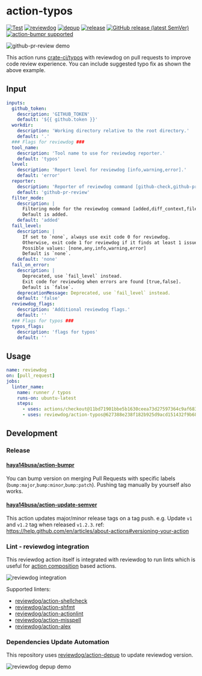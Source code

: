 # action-typos

[![Test](https://github.com/reviewdog/action-typos/workflows/Test/badge.svg)](https://github.com/reviewdog/action-typos/actions?query=workflow%3ATest)
[![reviewdog](https://github.com/reviewdog/action-typos/workflows/reviewdog/badge.svg)](https://github.com/reviewdog/action-typos/actions?query=workflow%3Areviewdog)
[![depup](https://github.com/reviewdog/action-typos/workflows/depup/badge.svg)](https://github.com/reviewdog/action-typos/actions?query=workflow%3Adepup)
[![release](https://github.com/reviewdog/action-typos/workflows/release/badge.svg)](https://github.com/reviewdog/action-typos/actions?query=workflow%3Arelease)
[![GitHub release (latest SemVer)](https://img.shields.io/github/v/release/reviewdog/action-typos?logo=github&sort=semver)](https://github.com/reviewdog/action-typos/releases)
[![action-bumpr supported](https://img.shields.io/badge/bumpr-supported-ff69b4?logo=github&link=https://github.com/haya14busa/action-bumpr)](https://github.com/haya14busa/action-bumpr)

![github-pr-review demo](https://github.com/reviewdog/action-typos/assets/3797062/c1870265-079c-477e-96af-92683bc1998c)

This action runs [crate-ci/typos](https://github.com/crate-ci/typos) with reviewdog on pull requests to improve code review experience.
You can include suggested typo fix as shown the above example.

## Input

```yaml
inputs:
  github_token:
    description: 'GITHUB_TOKEN'
    default: '${{ github.token }}'
  workdir:
    description: 'Working directory relative to the root directory.'
    default: '.'
  ### Flags for reviewdog ###
  tool_name:
    description: 'Tool name to use for reviewdog reporter.'
    default: 'typos'
  level:
    description: 'Report level for reviewdog [info,warning,error].'
    default: 'error'
  reporter:
    description: 'Reporter of reviewdog command [github-check,github-pr-review,github-pr-check].'
    default: 'github-pr-review'
  filter_mode:
    description: |
      Filtering mode for the reviewdog command [added,diff_context,file,nofilter].
      Default is added.
    default: 'added'
  fail_level:
    description: |
      If set to `none`, always use exit code 0 for reviewdog.
      Otherwise, exit code 1 for reviewdog if it finds at least 1 issue with severity greater than or equal to the given level.
      Possible values: [none,any,info,warning,error]
      Default is `none`.
    default: 'none'
  fail_on_error:
    description: |
      Deprecated, use `fail_level` instead.
      Exit code for reviewdog when errors are found [true,false].
      Default is `false`.
    deprecationMessage: Deprecated, use `fail_level` instead.
    default: 'false'
  reviewdog_flags:
    description: 'Additional reviewdog flags.'
    default: ''
  ### Flags for typos ###
  typos_flags:
    description: 'flags for typos'
    default: ''
```

## Usage

```yaml
name: reviewdog
on: [pull_request]
jobs:
  linter_name:
    name: runner / typos
    runs-on: ubuntu-latest
    steps:
      - uses: actions/checkout@11bd71901bbe5b1630ceea73d27597364c9af683 # v4.2.2
      - uses: reviewdog/action-typos@627388e238f182b925d9acd151432f9b68f1d666 # v1.17.2
```

## Development

### Release

#### [haya14busa/action-bumpr](https://github.com/haya14busa/action-bumpr)
You can bump version on merging Pull Requests with specific labels (`bump:major`,`bump:minor`,`bump:patch`).
Pushing tag manually by yourself also works.

#### [haya14busa/action-update-semver](https://github.com/haya14busa/action-update-semver)

This action updates major/minor release tags on a tag push. e.g. Update `v1` and `v1.2` tag when released `v1.2.3`.
ref: https://help.github.com/en/articles/about-actions#versioning-your-action

### Lint - reviewdog integration

This reviewdog action itself is integrated with reviewdog to run lints
which is useful for [action composition] based actions.

[action composition]:https://docs.github.com/en/actions/creating-actions/creating-a-composite-action

![reviewdog integration](https://user-images.githubusercontent.com/3797062/72735107-7fbb9600-3bde-11ea-8087-12af76e7ee6f.png)

Supported linters:

- [reviewdog/action-shellcheck](https://github.com/reviewdog/action-shellcheck)
- [reviewdog/action-shfmt](https://github.com/reviewdog/action-shfmt)
- [reviewdog/action-actionlint](https://github.com/reviewdog/action-actionlint)
- [reviewdog/action-misspell](https://github.com/reviewdog/action-misspell)
- [reviewdog/action-alex](https://github.com/reviewdog/action-alex)

### Dependencies Update Automation
This repository uses [reviewdog/action-depup](https://github.com/reviewdog/action-depup) to update
reviewdog version.

![reviewdog depup demo](https://user-images.githubusercontent.com/3797062/73154254-170e7500-411a-11ea-8211-912e9de7c936.png)
